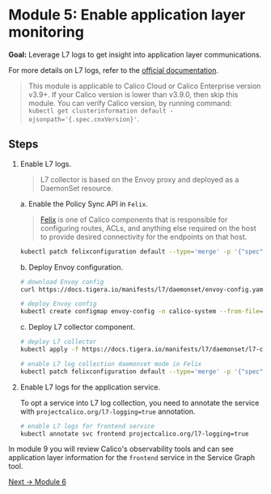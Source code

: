 # Module 5: Enable application layer monitoring

**Goal:** Leverage L7 logs to get insight into application layer communications.

For more details on L7 logs, refer to the [official documentation](https://docs.tigera.io/v3.9/visibility/elastic/l7/configure#step-2-enable-l7-log-collection).

>This module is applicable to Calico Cloud or Calico Enterprise version v3.9+. If your Calico version is lower than v3.9.0, then skip this module. You can verify Calico version, by running command:  
`kubectl get clusterinformation default -ojsonpath='{.spec.cnxVersion}'`.

## Steps

1. Enable L7 logs.

    >L7 collector is based on the Envoy proxy and deployed as a DaemonSet resource.

    a. Enable the Policy Sync API in `Felix`.

    >[Felix](https://docs.tigera.io/reference/architecture/overview#felix) is one of Calico components that is responsible for configuring routes, ACLs, and anything else required on the host to provide desired connectivity for the endpoints on that host.

    ```bash
    kubectl patch felixconfiguration default --type='merge' -p '{"spec":{"policySyncPathPrefix":"/var/run/nodeagent"}}'
    ```

    b. Deploy Envoy configuration.

    ```bash
    # download Envoy config
    curl https://docs.tigera.io/manifests/l7/daemonset/envoy-config.yaml -O
    
    # deploy Envoy config
    kubectl create configmap envoy-config -n calico-system --from-file=envoy-config.yaml
    ```

    c. Deploy L7 collector component.

    ```bash
    # deploy L7 collector
    kubectl apply -f https://docs.tigera.io/manifests/l7/daemonset/l7-collector-daemonset.yaml

    # enable L7 log collection daemonset mode in Felix
    kubectl patch felixconfiguration default --type='merge' -p '{"spec":{"tproxyMode":"Enabled"}}'
    ```

2. Enable L7 logs for the application service.

    To opt a service into L7 log collection, you need to annotate the service with `projectcalico.org/l7-logging=true` annotation.

    ```bash
    # enable L7 logs for frontend service
    kubectl annotate svc frontend projectcalico.org/l7-logging=true
    ```

In module 9 you will review Calico's observability tools and can see application layer information for the `frontend` service in the Service Graph tool.

[Next -> Module 6](../modules/using-security-controls.md)
